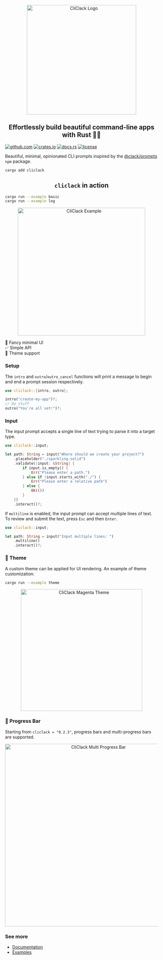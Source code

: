 <div align="center">
  <img alt="CliClack Logo" src="https://github.com/fadeevab/cliclack/raw/main/media/cliclack-logo.gif" width="360" />
</div>

<h2 align="center">Effortlessly build beautiful command-line apps with Rust 🦀✨</h2>

[![github.com](https://img.shields.io/badge/cliclack-blue?logo=github&labelColor=black)](https://github.com/fadeevab/cliclack)
[![crates.io](https://img.shields.io/crates/v/cliclack.svg)](https://crates.io/crates/cliclack)
[![docs.rs](https://docs.rs/cliclack/badge.svg)](https://docs.rs/cliclack/)
[![license](https://img.shields.io/badge/license-MIT-blue.svg)](https://github.com/fadeevab/cliclack/blob/main/LICENSE)

Beautiful, minimal, opinionated CLI prompts inspired by the
[@clack/prompts](https://www.npmjs.com/package/@clack/prompts) `npm` package.

```sh
cargo add cliclack
```

<h2 align="center"><code>cliclack</code> in action</h2>

```sh
cargo run --example basic
cargo run --example log
```

<div align="center">
  <img alt="CliClack Example" src="https://github.com/fadeevab/cliclack/raw/main/media/cliclack-demo.gif" width="420" />
</div>

💎 Fancy minimal UI<br>
✅ Simple API<br>
🎨 Theme support<br>

### Setup

The `intro` and `outro`/`outro_cancel` functions will
print a message to begin and end a prompt session respectively.

```rust
use cliclack::{intro, outro};

intro("create-my-app")?;
// Do stuff
outro("You're all set!")?;
```

### Input

The input prompt accepts a single line of text trying to parse it into a target type.

```rust
use cliclack::input;

let path: String = input("Where should we create your project?")
    .placeholder("./sparkling-solid")
    .validate(|input: &String| {
        if input.is_empty() {
            Err("Please enter a path.")
        } else if !input.starts_with("./") {
            Err("Please enter a relative path")
        } else {
            Ok(())
        }
    })
    .interact()?;
```
If `multiline` is enabled, the input prompt can accept multiple lines of text.
To review and submit the text, press `Esc` and then `Enter`.

```rust
use cliclack::input;

let path: String = input("Input multiple lines: ")
    .multiline()
    .interact()?;
```

### 🎨 Theme

A custom theme can be applied for UI rendering. An example of theme customization:

```sh
cargo run --example theme
```

<div align="center">
  <img alt="CliClack Magenta Theme" src="https://github.com/fadeevab/cliclack/raw/main/media/cliclack-theme.png" width="400" />
</div>

### 🚥 Progress Bar

Starting from `cliclack = "0.2.3"`, progress bars and multi-progress bars are supported.

<div align="center">
  <img alt="CliClack Multi Progress Bar" src="https://github.com/fadeevab/cliclack/raw/main/media/cliclack-multi-progress-bar.gif" width="600" />
</div>

### See more

- [Documentation](https://docs.rs/cliclack)
- [Examples](https://github.com/fadeevab/cliclack/tree/main/examples)
